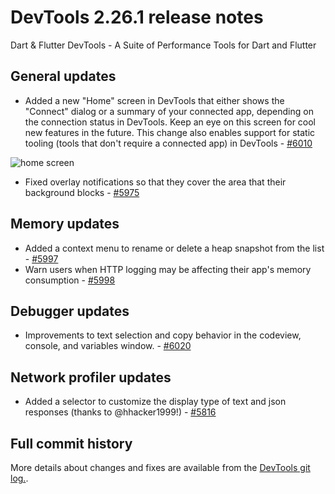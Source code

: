 
# DevTools 2.26.1 release notes

Dart & Flutter DevTools - A Suite of Performance Tools for Dart and Flutter

## General updates

- Added a new "Home" screen in DevTools that either shows the "Connect" dialog or
a summary of your connected app, depending on the connection status in DevTools. Keep an
eye on this screen for cool new features in the future. This change also enables support
for static tooling (tools that don't require a connected app) in DevTools - [#6010](https://github.com/flutter/devtools/pull/6010)

![home screen]({{site.url}}/tools/devtools/release-notes/images-2.26.1/home_screen.png "DevTools home screen")

- Fixed overlay notifications so that they cover the area that their background blocks - [#5975](https://github.com/flutter/devtools/pull/5975)

## Memory updates

- Added a context menu to rename or delete a heap snapshot from the list - [#5997](https://github.com/flutter/devtools/pull/5997)
- Warn users when HTTP logging may be affecting their app's memory consumption - [#5998](https://github.com/flutter/devtools/pull/5998)

## Debugger updates

- Improvements to text selection and copy behavior in the codeview, console, and variables window. - [#6020](https://github.com/flutter/devtools/pull/6020)

## Network profiler updates

- Added a selector to customize the display type of text and json responses (thanks to @hhacker1999!) - [#5816](https://github.com/flutter/devtools/pull/5816)

## Full commit history

More details about changes and fixes are available from the
[DevTools git log.](https://github.com/flutter/devtools/commits/master).